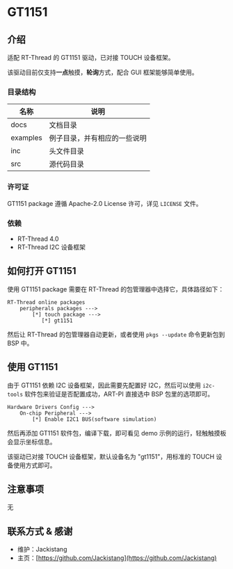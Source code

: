 # GT1151

## 介绍

适配 RT-Thread 的 GT1151 驱动，已对接 TOUCH 设备框架。

该驱动目前仅支持**一点**触摸，**轮询**方式，配合 GUI 框架能够简单使用。

### 目录结构

| 名称     | 说明                         |
| -------- | ---------------------------- |
| docs     | 文档目录                     |
| examples | 例子目录，并有相应的一些说明 |
| inc      | 头文件目录                   |
| src      | 源代码目录                   |

### 许可证

GT1151 package 遵循 Apache-2.0 License 许可，详见 `LICENSE` 文件。

### 依赖

- RT-Thread 4.0
- RT-Thread I2C 设备框架

## 如何打开 GT1151 

使用 GT1151 package 需要在 RT-Thread 的包管理器中选择它，具体路径如下：

```
RT-Thread online packages
    peripherals packages --->
        [*] touch package --->
           [*] gt1151
```

然后让 RT-Thread 的包管理器自动更新，或者使用 `pkgs --update` 命令更新包到 BSP 中。

## 使用 GT1151 

由于 GT1151 依赖 I2C 设备框架，因此需要先配置好 I2C，然后可以使用 `i2c-tools` 软件包来验证是否配置成功，ART-PI 直接选中 BSP 包里的选项即可。

```
Hardware Drivers Config --->
	On-chip Peripheral --->
		[*] Enable I2C1 BUS(software simulation)
```

然后再添加 GT1151 软件包，编译下载，即可看见 demo 示例的运行，轻触触摸板会显示坐标信息。

该驱动已对接 TOUCH 设备框架，默认设备名为 "gt1151"，用标准的 TOUCH 设备使用方式即可。

## 注意事项

无

## 联系方式 & 感谢

- 维护：Jackistang
- 主页：[https://github.com/Jackistang](https://github.com/Jackistang)

